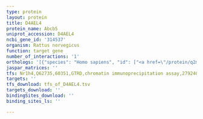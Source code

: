 ```yaml
---
type: protein
layout: protein
title: D4AEL4
protein_name: Abcb5
uniprot_accession: D4AEL4
ncbi_gene_id: '314537'
organism: Rattus norvegicus
function: target gene
number_of_interactions: '1'
orthologs: '[{"species": "Homo sapiens", "id": ["<a href=\"/protein/q2m3g0\">Q2M3G0</a>"]}, {"species": "Mus musculus", "id": ["<a href=\"/protein/b5x0e4\">B5X0E4</a>"]}, {"species": "Caenorhabditis elegans", "id": ["A0A0K3AQN5", "<a href=\"/protein/p34712\">P34712</a>", "<a href=\"/protein/g5eg58\">G5EG58</a>"]}, {"species": "Drosophila melanogaster", "id": ["<a href=\"/protein/q00449\">Q00449</a>"]}, {"species": "Saccharomyces cerevisiae", "id": ["<a href=\"/protein/p12866\">P12866</a>"]}]'
jaspar_matrices: ''
tfs: Nr1h4,Q62735,60351,GTRD,chromatin immunoprecipitation assay,27924024%5Buid%5D,No
targets: ''
tfs_download: tfs_of_D4AEL4.tsv
targets_download: ''
bindingSites_download: ''
binding_sites_ls: ''

---
```

